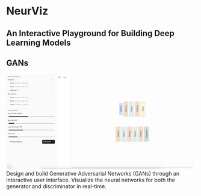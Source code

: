 # NeurViz 
## An Interactive Playground for Building Deep Learning Models 

## GANs 
![GANBuilder](Readme/GANBuilder.png)
Design and build Generative Adversarial Networks (GANs) through an interactive user interface. Visualize the neural networks for both the generator and discriminator in real-time.